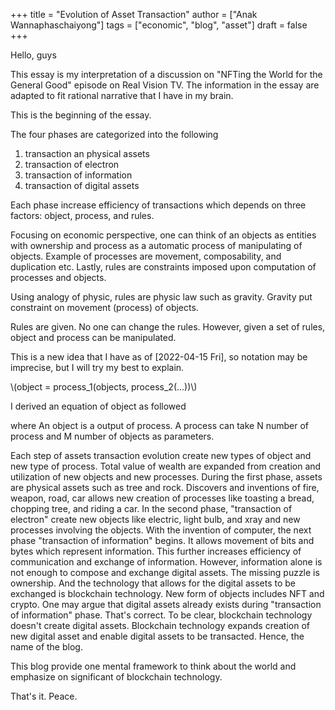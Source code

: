 +++
title = "Evolution of Asset Transaction"
author = ["Anak Wannaphaschaiyong"]
tags = ["economic", "blog", "asset"]
draft = false
+++

Hello, guys

This essay is my interpretation of a discussion on "NFTing the World for the General Good" episode on Real Vision TV. The information in the essay are adapted to fit rational narrative that I have in my brain.

This is the beginning of the essay.

The four phases are categorized into the following

1.  transaction an physical assets
2.  transaction of electron
3.  transaction of information
4.  transaction of digital assets

Each phase increase efficiency of transactions which depends on three factors: object, process, and rules.

Focusing on economic perspective, one can think of an objects as entities with ownership and process as a automatic process of manipulating of objects. Example of processes are movement, composability, and duplication etc. Lastly, rules are constraints imposed upon computation of processes and objects.

Using analogy of physic, rules are physic law such as gravity. Gravity put constraint on movement (process) of objects.

Rules are given. No one can change the rules. However, given a set of rules, object and process can be manipulated.

This is a new idea that I have as of <span class="timestamp-wrapper"><span class="timestamp">[2022-04-15 Fri]</span></span>, so notation may be imprecise, but I will try my best to explain.

\\(object = process\_1(objects, process\_2(...))\\)

I derived an equation of object as followed

where An object is a output of process. A process can take N number of process and M number of objects as parameters.

Each step of assets transaction evolution create new types of object and new type of process. Total value of wealth are expanded from creation and utilization of new objects and new processes. During the first phase, assets are physical assets such as tree and rock. Discovers and inventions of fire, weapon, road, car allows new creation of processes like toasting a bread, chopping tree, and riding a car. In the second phase, "transaction of electron" create new objects like electric, light bulb, and xray and new processes involving the objects. With the invention of computer, the next phase "transaction of information" begins. It allows movement of bits and bytes which represent information. This further increases efficiency of communication and exchange of information. However, information alone is not enough to compose and exchange digital assets. The missing puzzle is ownership. And the technology that allows for the digital assets to be exchanged is blockchain technology. New form of objects includes NFT and crypto. One may argue that digital assets already exists during "transaction of information" phase. That's correct. To be clear, blockchain technology doesn't create digital assets. Blockchain technology expands creation of new digital asset and enable digital assets to be transacted. Hence, the name of the blog.

This blog provide one mental framework to think about the world and emphasize on significant of blockchain technology.

That's it.
Peace.
